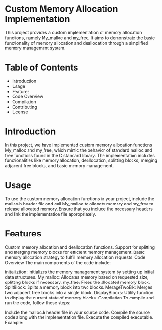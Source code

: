 # Custom Memory Allocation Implementation
This project provides a custom implementation of memory allocation functions, namely My_malloc and my_free. It aims to demonstrate the basic functionality of memory allocation and deallocation through a simplified memory management system.

# Table of Contents
- Introduction
- Usage
- Features
- Code Overview
- Compilation
- Contributing
- License
# Introduction
In this project, we have implemented custom memory allocation functions My_malloc and my_free, which mimic the behavior of standard malloc and free functions found in the C standard library. The implementation includes functionalities like memory allocation, deallocation, splitting blocks, merging adjacent free blocks, and basic memory management.

# Usage
To use the custom memory allocation functions in your project, include the malloc.h header file and call My_malloc to allocate memory and my_free to release allocated memory. Ensure that you include the necessary headers and link the implementation file appropriately.

# Features
Custom memory allocation and deallocation functions.
Support for splitting and merging memory blocks for efficient memory management.
Basic memory allocation strategy to fulfill memory allocation requests.
Code Overview
The main components of the code include:

initailiztion: Initializes the memory management system by setting up initial data structures.
My_malloc: Allocates memory based on requested size, splitting blocks if necessary.
my_free: Frees the allocated memory block.
SplitBlock: Splits a memory block into two blocks.
MerageTwoBlk: Merges two adjacent free blocks into a single block.
DisplayBlocks: Utility function to display the current state of memory blocks.
Compilation
To compile and run the code, follow these steps:

Include the malloc.h header file in your source code.
Compile the source code along with the implementation file.
Execute the compiled executable.
Example:
